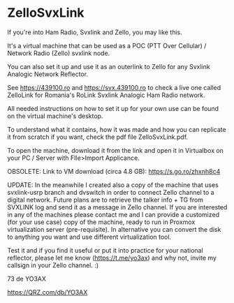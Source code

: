 # ZelloSvxLink
If you're into Ham Radio, Svxlink and Zello, you may like this.

It's a virtual machine that can be used as a POC (PTT Over Cellular) / Network Radio (Zello) svxlink node.

You can also set it up and use it as an outerlink to Zello for any Svxlink Analogic Network Reflector.

See https://439100.ro and https://svx.439100.ro to check a live one called ZelloLink for Romania's RoLink Svxlink Analogic Ham Radio network.

All needed instructions on how to set it up for your own use can be found on the virtual machine's desktop.

To understand what it contains, how it was made and how you can replicate it from scratch if you want, check the pdf file ZelloSvxLink.pdf.

To open the machine, download it from the link and open it in Virtualbox on your PC / Server with FIle>Import Applicance.

OBSOLETE: Link to VM download (circa 4.8 GB): https://s.go.ro/zhxnh8c4

UPDATE: In the meanwhile I created also a copy of the machine that uses svxlink-usrp branch and dvswitch in order to connect Zello channel to a digital network. Future plans are to retrieve the talker info + TG from SVXLINK log and send it as a message in Zello channel. If you are interested in any of the machines please contact me and I can provide a customized (for your use case) copy of the machine, ready to run in Proxmox virtualization server (pre-requisite). In alternative you can convert the disk to anything you want and use different virtualization tool.

Test it and if you find it useful or put it into practice for your national reflector, please let me know (https://t.me/yo3ax) and why not, invite my callsign in your Zello channel. :)

73 de YO3AX

https://QRZ.com/db/YO3AX
